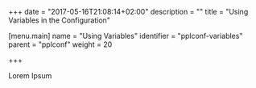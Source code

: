 +++
date = "2017-05-16T21:08:14+02:00"
description = ""
title = "Using Variables in the Configuration"

[menu.main]
name = "Using Variables"
identifier = "pplconf-variables"
parent = "pplconf"
weight = 20


+++

Lorem Ipsum
